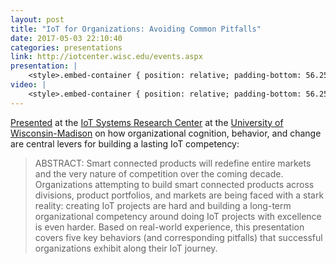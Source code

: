 ```yaml
---
layout: post
title: "IoT for Organizations: Avoiding Common Pitfalls"
date: 2017-05-03 22:10:40
categories: presentations
link: http://iotcenter.wisc.edu/events.aspx
presentation: |
    <style>.embed-container { position: relative; padding-bottom: 56.25%; height: 0; overflow: hidden; max-width: 100%; } .embed-container iframe, .embed-container object, .embed-container embed { position: absolute; top: 0; left: 0; width: 100%; height: 100%; }</style><div class='embed-container'><iframe src='//www.slideshare.net/slideshow/embed_code/key/MwF6lia3VJ7mjm' width='595' height='485' frameborder='0' marginwidth='0' marginheight='0' scrolling='no' style='border:1px solid #CCC; border-width:1px; margin-bottom:5px; max-width: 100%;' allowfullscreen> </iframe> <div style='margin-bottom:5px'> <strong> <a href='//www.slideshare.net/MarkBenson5/iot-for-organizations-avoiding-common-pitfalls' title='IoT for Organizations: Avoiding Common Pitfalls' target='_blank'>IoT for Organizations: Avoiding Common Pitfalls</a> </strong> from <strong><a target='_blank' href='https://www.slideshare.net/MarkBenson5'>Mark Benson</a></strong> </div></div>
video: |
    <style>.embed-container { position: relative; padding-bottom: 56.25%; height: 0; overflow: hidden; max-width: 100%; } .embed-container iframe, .embed-container object, .embed-container embed { position: absolute; top: 0; left: 0; width: 100%; height: 100%; }</style><div class='embed-container'><iframe src='http://uwebc.mediasite.com/mediasite/Play/fc160af20a9e4ad9b541b04fb983673d1d' style='border:0'></iframe></div>
---
```


[Presented][ln1] at the [IoT Systems Research Center][ln2] at the [University of Wisconsin-Madison][ln3] on how organizational cognition, behavior, and change are central levers for building a lasting IoT competency:

> ABSTRACT: Smart connected products will redefine entire markets and the very nature of competition over the coming decade. Organizations attempting to build smart connected products across divisions, product portfolios, and markets are being faced with a stark reality: creating IoT projects are hard and building a long-term organizational competency around doing IoT projects with excellence is even harder. Based on real-world experience, this presentation covers five key behaviors (and corresponding pitfalls) that successful organizations exhibit along their IoT journey.

[ln1]: http://iotcenter.wisc.edu/events.aspx "UW-Madison IoT Systems Research Center Events"
[ln2]: http://iotcenter.wisc.edu/ "IoT Systems Research Center at the University of Wisconsin-Madison"
[ln3]: http://www.wisc.edu/ "University of Wisconsin-Madison"

